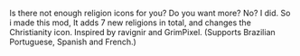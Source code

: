 Is there not enough religion icons for you? Do you want more? No? I did. So i made this mod, It adds 7 new religions in total, and changes the Christianity icon. Inspired by ravignir and GrimPixel. (Supports Brazilian Portuguese, Spanish and French.)
